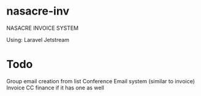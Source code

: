 # nasacre-inv
NASACRE INVOICE SYSTEM

Using: 
Laravel
Jetstream

# Todo #

Group email creation from list
Conference Email system (similar to invoice)
Invoice CC finance if it has one as well